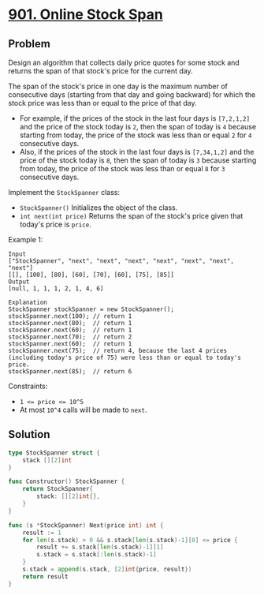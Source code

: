 # [901. Online Stock Span](https://leetcode.com/problems/online-stock-span/)

## Problem

Design an algorithm that collects daily price quotes for some stock and returns the span of that stock's price for the current day.

The span of the stock's price in one day is the maximum number of consecutive days (starting from that day and going backward) for which the stock price was less than or equal to the price of that day.

- For example, if the prices of the stock in the last four days is `[7,2,1,2]` and the price of the stock today is `2`, then the span of today is `4` because starting from today, the price of the stock was less than or equal `2` for `4` consecutive days.
- Also, if the prices of the stock in the last four days is `[7,34,1,2]` and the price of the stock today is `8`, then the span of today is `3` because starting from today, the price of the stock was less than or equal `8` for `3` consecutive days.

Implement the `StockSpanner` class:

- `StockSpanner()` Initializes the object of the class.
- `int next(int price)` Returns the span of the stock's price given that today's price is `price`.
 

Example 1:

```
Input
["StockSpanner", "next", "next", "next", "next", "next", "next", "next"]
[[], [100], [80], [60], [70], [60], [75], [85]]
Output
[null, 1, 1, 1, 2, 1, 4, 6]

Explanation
StockSpanner stockSpanner = new StockSpanner();
stockSpanner.next(100); // return 1
stockSpanner.next(80);  // return 1
stockSpanner.next(60);  // return 1
stockSpanner.next(70);  // return 2
stockSpanner.next(60);  // return 1
stockSpanner.next(75);  // return 4, because the last 4 prices (including today's price of 75) were less than or equal to today's price.
stockSpanner.next(85);  // return 6
``` 

Constraints:

- `1 <= price <= 10^5`
- At most `10^4` calls will be made to `next`.

## Solution

```go
type StockSpanner struct {
	stack [][2]int
}

func Constructor() StockSpanner {
	return StockSpanner{
		stack: [][2]int{},
	}
}

func (s *StockSpanner) Next(price int) int {
	result := 1
	for len(s.stack) > 0 && s.stack[len(s.stack)-1][0] <= price {
		result += s.stack[len(s.stack)-1][1]
		s.stack = s.stack[:len(s.stack)-1]
	}
	s.stack = append(s.stack, [2]int{price, result})
	return result
}
```